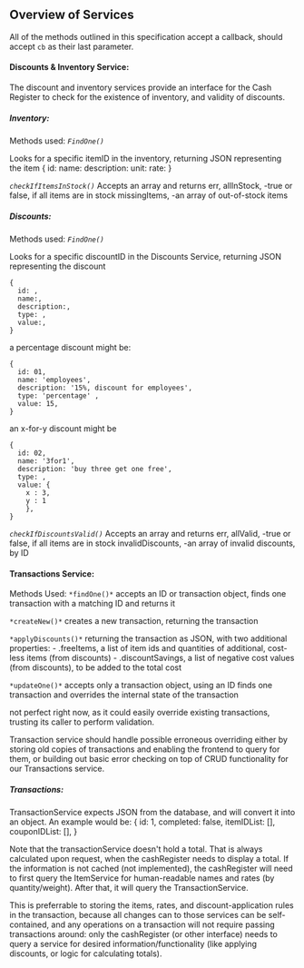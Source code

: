 

## Overview of Services

All of the methods outlined in this specification accept a callback, should accept `cb` as their last parameter. 

#### Discounts & Inventory Service: 

The discount and inventory services provide an interface for the Cash Register to check for the existence of inventory, and validity of discounts.


##### Inventory:
Methods used: 
  *`FindOne()`*

  Looks for a specific itemID in the inventory, returning JSON representing the item
  {
    id: 
    name:
    description:
    unit: 
    rate: 
  }

  *`checkIfItemsInStock()`*
  Accepts an array and returns 
    err, 
    allInStock, 
      -true or false, if all items are in stock
    missingItems, 
      -an array of out-of-stock items

##### Discounts:
Methods used: 
  *`FindOne()`*

  Looks for a specific discountID in the Discounts Service, returning JSON representing the discount
  ```
  {
    id: ,
    name:,
    description:,
    type: ,
    value:,
  }

  ```
  a percentage discount might be:
  ```
  {
    id: 01,
    name: 'employees',
    description: '15%, discount for employees',
    type: 'percentage' ,
    value: 15,
  }
  ```
  an x-for-y discount might be

  ```
  {
    id: 02,
    name: '3for1',
    description: 'buy three get one free',
    type: ,
    value: {
      x : 3,
      y : 1
      },
  }
  ```
  *`checkIfDiscountsValid()`*
  Accepts an array and returns 
    err, 
    allValid, 
      -true or false, if all items are in stock
    invalidDiscounts, 
      -an array of invalid discounts, by ID


#### Transactions Service:

Methods Used: 
`*findOne()*`
  accepts an ID or transaction object, 
  finds one transaction with a matching ID and returns it

`*createNew()*`
  creates a new transaction, returning the transaction

`*applyDiscounts()*`
  returning the transaction as JSON, with two additional properties:
    - .freeItems, a list of item ids and quantities of additional, cost-less items (from discounts)
    - .discountSavings, a list of negative cost values (from discounts), to be added to the total cost

`*updateOne()*`
  accepts only a transaction object, using an ID
  finds one transaction and overrides the internal state of the transaction

  not perfect right now, as it could easily override existing transactions, trusting its caller to perform validation.

  Transaction service should handle possible erroneous overriding either by storing old copies of transactions and enabling the frontend to query for them, or building out basic error checking on top of CRUD functionality for our Transactions service. 

##### Transactions: 
  TransactionService expects JSON from the database, and will convert it into an object.
  An example would be: 
  {
    id: 1,
    completed: false,
    itemIDList: [],
    couponIDList: [],
  }

  Note that the transactionService doesn't hold a total. That is always calculated upon request, when the cashRegister needs to display a total.
  If the information is not cached (not implemented), the cashRegister will need to first query the ItemService for human-readable names and rates (by quantity/weight). After that, it will query the TransactionService.

  This is preferrable to storing the items, rates, and discount-application rules in the transaction, because all changes can to those services can be self-contained, and any operations on a transaction will not require passing transactions around: only the cashRegister (or other interface) needs to query a service for desired information/functionality  (like applying discounts, or logic for calculating totals).